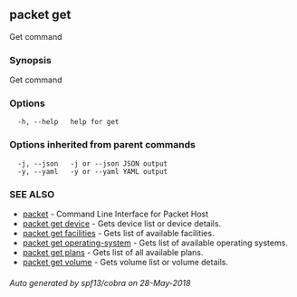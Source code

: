 ## packet get

Get command

### Synopsis

Get command

### Options

```
  -h, --help   help for get
```

### Options inherited from parent commands

```
  -j, --json   -j or --json JSON output
  -y, --yaml   -y or --yaml YAML output
```

### SEE ALSO

* [packet](packet.md)	 - Command Line Interface for Packet Host
* [packet get device](packet_get_device.md)	 - Gets device list or device details.
* [packet get facilities](packet_get_facilities.md)	 - Gets list of available facilities.
* [packet get operating-system](packet_get_operating-system.md)	 - Gets list of available operating systems.
* [packet get plans](packet_get_plans.md)	 - Gets list of all available plans.
* [packet get volume](packet_get_volume.md)	 - Gets volume list or volume details.

###### Auto generated by spf13/cobra on 28-May-2018
